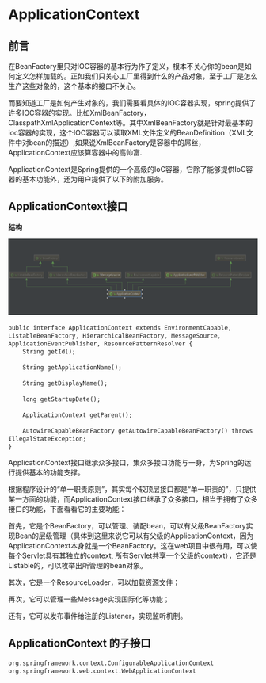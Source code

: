 # ApplicationContext

## 前言

在BeanFactory里只对IOC容器的基本行为作了定义，根本不关心你的bean是如何定义怎样加载的。正如我们只关心工厂里得到什么的产品对象，至于工厂是怎么生产这些对象的，这个基本的接口不关心。

而要知道工厂是如何产生对象的，我们需要看具体的IOC容器实现，spring提供了许多IOC容器的实现。比如XmlBeanFactory，ClasspathXmlApplicationContext等。其中XmlBeanFactory就是针对最基本的ioc容器的实现，这个IOC容器可以读取XML文件定义的BeanDefinition（XML文件中对bean的描述）,如果说XmlBeanFactory是容器中的屌丝，ApplicationContext应该算容器中的高帅富.

ApplicationContext是Spring提供的一个高级的IoC容器，它除了能够提供IoC容器的基本功能外，还为用户提供了以下的附加服务。

## ApplicationContext接口

**结构**

![](/assets/import-applicationcontext-01.png)

```
public interface ApplicationContext extends EnvironmentCapable, ListableBeanFactory, HierarchicalBeanFactory, MessageSource, ApplicationEventPublisher, ResourcePatternResolver {
    String getId();

    String getApplicationName();

    String getDisplayName();

    long getStartupDate();

    ApplicationContext getParent();

    AutowireCapableBeanFactory getAutowireCapableBeanFactory() throws IllegalStateException;
}
```

ApplicationContext接口继承众多接口，集众多接口功能与一身，为Spring的运行提供基本的功能支撑。

根据程序设计的“单一职责原则”，其实每个较顶层接口都是“单一职责的”，只提供某一方面的功能，而ApplicationContext接口继承了众多接口，相当于拥有了众多接口的功能，下面看看它的主要功能：

首先，它是个BeanFactory，可以管理、装配bean，可以有父级BeanFactory实现Bean的层级管理（具体到这里来说它可以有父级的ApplicationContext，因为ApplicationContext本身就是一个BeanFactory。这在web项目中很有用，可以使每个Servlet具有其独立的context, 所有Servlet共享一个父级的context），它还是Listable的，可以枚举出所管理的bean对象。

其次，它是一个ResourceLoader，可以加载资源文件；

再次，它可以管理一些Message实现国际化等功能；

还有，它可以发布事件给注册的Listener，实现监听机制。

## ApplicationContext 的子接口

```
org.springframework.context.ConfigurableApplicationContext
org.springframework.web.context.WebApplicationContext
```



